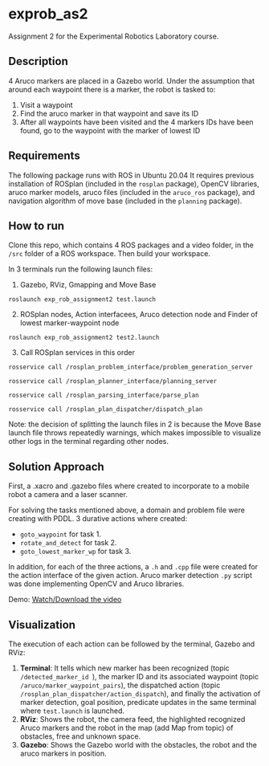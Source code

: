 # exprob_as2
Assignment 2 for the Experimental Robotics Laboratory course.

## Description
4 Aruco markers are placed in a Gazebo world. Under the assumption that around each waypoint there is a marker, the robot is tasked to:

1. Visit a waypoint
2. Find the aruco marker in that waypoint and save its ID
3. After all waypoints have been visited and the 4 markers IDs have been found, go to the waypoint with the marker of lowest ID

## Requirements
The following package runs with ROS in Ubuntu 20.04
It requires previous installation of ROSplan (included in the ```rosplan``` package), OpenCV libraries, aruco marker models, aruco files (included in the ```aruco_ros``` package), and navigation algorithm of move base (included in the ```planning``` package). 

## How to run
Clone this repo, which contains 4 ROS packages and a video folder, in the ```/src``` folder of a ROS workspace. Then build your workspace.

In 3 terminals run the following launch files:

1. Gazebo, RViz, Gmapping and Move Base
   
``` roslaunch exp_rob_assignment2 test.launch ```

2. ROSplan nodes, Action interfacees, Aruco detection node and Finder of lowest marker-waypoint node
 
``` roslaunch exp_rob_assignment2 test2.launch  ```

3. Call ROSplan services in this order

```rosservice call /rosplan_problem_interface/problem_generation_server ```

```rosservice call /rosplan_planner_interface/planning_server```

```rosservice call /rosplan_parsing_interface/parse_plan```

```rosservice call /rosplan_plan_dispatcher/dispatch_plan ```

Note: the decision of splitting the launch files in 2 is because the Move Base launch file throws repeatedly warnings, which makes impossible to visualize other logs in the terminal regarding other nodes.

## Solution Approach
First, a .xacro and .gazebo files where created to incorporate to a mobile robot a camera and a laser scanner.

For solving the tasks mentioned above, a domain and problem file were creating with PDDL. 3 durative actions where created:
* ```goto_waypoint``` for task 1.
* ```rotate_and_detect``` for task 2.
* ```goto_lowest_marker_wp``` for task 3.

In addition, for each of the three actions, a ```.h``` and ```.cpp``` file were created for the action interface of the given action. Aruco marker detection ```.py``` script was done implementing OpenCV and Aruco libraries.

Demo:
[Watch/Download the video](video/exprob_as2_funcionality_proof_compressed.mp4)

## Visualization
The execution of each action can be followed by the terminal, Gazebo and RViz:

1. **Terminal**: It tells which new marker has been recognized (topic ```/detected_marker_id ```), the marker ID and its associated waypoint (topic ```/aruco/marker_waypoint_pairs```), the dispatched action (topic ```/rosplan_plan_dispatcher/action_dispatch```), and finally the activation of marker detection, goal position, predicate updates in the same terminal where ```test.launch``` is launched.
2. **RViz**: Shows the robot, the camera feed, the highlighted recognized Aruco markers and the robot in the map (add Map from topic) of obstacles, free and unknown space.
3. **Gazebo**: Shows the Gazebo world with the obstacles, the robot and the aruco markers in position.




